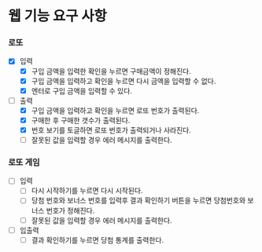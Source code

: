 # 웹 기능 요구 사항

### 로또

- [x] 입력
  - [x] 구입 금액을 입력한 확인을 누르면 구매금액이 정해진다.
  - [x] 구입 금액을 입력하고 확인을 누르면 다시 금액을 입력할 수 없다.
  - [x] 엔터로 구입 금액을 입력할 수 있다.
- [ ] 출력
  - [x] 구입 금액을 입력하고 확인을 누르면 로또 번호가 출력된다.
  - [x] 구매한 후 구매한 갯수가 출력된다.
  - [x] 번호 보기를 토글하면 로또 번호가 출력되거나 사라진다.
  - [ ] 잘못된 값을 입력할 경우 에러 메시지를 출력한다.

### 로또 게임

- [ ] 입력
  - [ ] 다시 시작하기를 누르면 다시 시작된다.
  - [ ] 당첨 번호와 보너스 번호를 입력후 결과 확인하기 버튼을 누르면 당첨번호와 보너스 번호가 정해진다.
  - [ ] 잘못된 값을 입력할 경우 에러 메시지를 출력한다.
- [ ] 입출력
  - [ ] 결과 확인하기를 누르면 당첨 통계를 출력한다.
